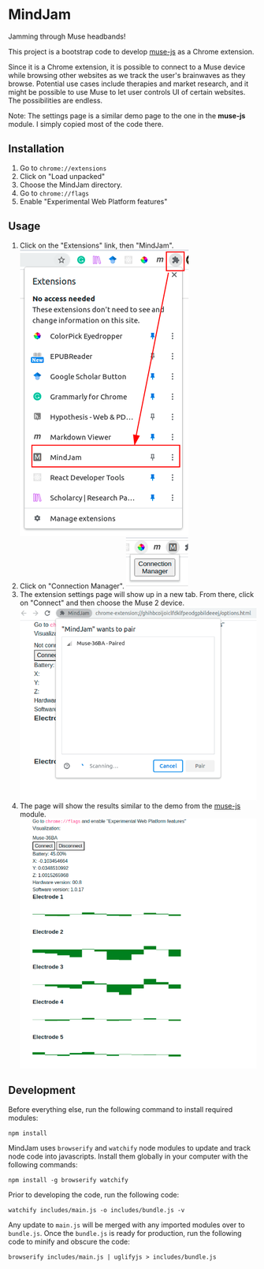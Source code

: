 # MindJam

Jamming through Muse headbands!

This project is a bootstrap code to develop [muse-js](https://github.com/urish/muse-js) as a Chrome extension.

Since it is a Chrome extension, it is possible to connect to a Muse device while browsing other websites as we track the user's brainwaves as they browse. Potential use cases include therapies and market research, and it might be possible to use Muse to let user controls UI of certain websites. The possibilities are endless.

Note: The settings page is a similar demo page to the one in the **muse-js** module. I simply copied most of the code there.

## Installation

1. Go to `chrome://extensions`
2. Click on "Load unpacked"
3. Choose the MindJam directory.
4. Go to `chrome://flags`
5. Enable "Experimental Web Platform features"

## Usage

1. Click on the "Extensions" link, then "MindJam".
  ![step1](./images/1.extension.png)
2. Click on "Connection Manager".
  ![step2](./images/2.extension-click.png)
3. The extension settings page will show up in a new tab. From there, click on "Connect"
  and then choose the Muse 2 device.
  ![step3](./images/3.pair.png)
4. The page will show the results similar to the demo from the [muse-js](https://github.com/urish/muse-js) module.
  ![step4](./images/4.result.png)

## Development

Before everything else, run the following command to install required modules:

```
npm install
```

MindJam uses `browserify` and `watchify` node modules to update and track node code into javascripts. Install them globally in your computer with the following commands:

```
npm install -g browserify watchify
```

Prior to developing the code, run the following code:

```
watchify includes/main.js -o includes/bundle.js -v
```

Any update to `main.js` will be merged with any imported modules over to `bundle.js`. Once the `bundle.js` is ready for production, run the following code to minify and obscure the code:

```
browserify includes/main.js | uglifyjs > includes/bundle.js
```
